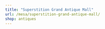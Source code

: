 ```yaml
---
title: "Superstition Grand Antique Mall"
url: /mesa/superstition-grand-antique-mall/
shop: antiques
---
```

